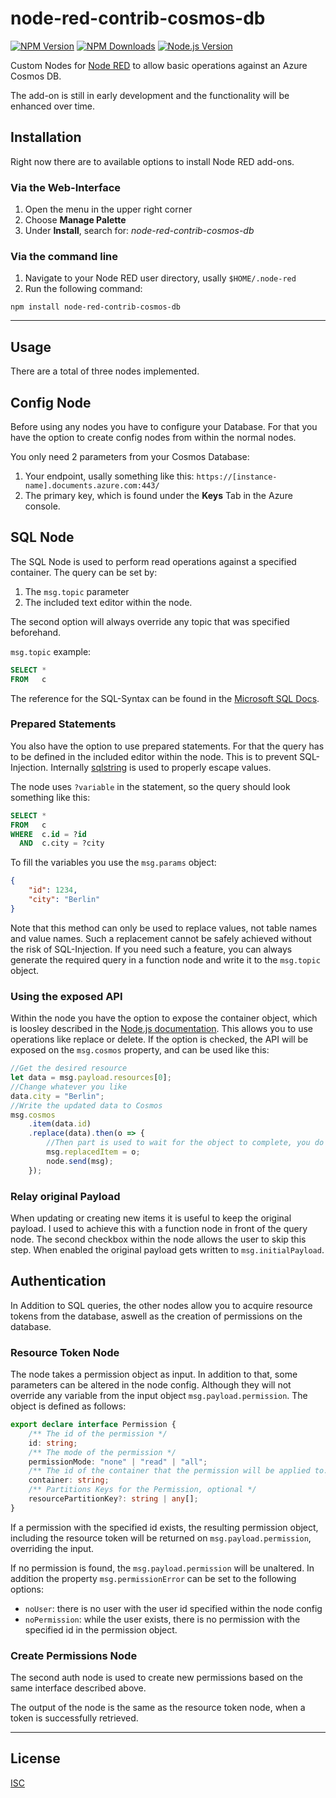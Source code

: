 # node-red-contrib-cosmos-db

[![NPM Version][npm-version-image]][npm-url]
[![NPM Downloads][npm-downloads-image]][npm-url]
[![Node.js Version][node-image]][node-url]

Custom Nodes for [Node RED](https://nodered.org) to allow basic operations
against an Azure Cosmos DB.

The add-on is still in early development and the functionality will be enhanced
over time.

## Installation

Right now there are to available options to install Node RED add-ons.

### Via the Web-Interface

1. Open the menu in the upper right corner
2. Choose **Manage Palette**
3. Under **Install**, search for: *node-red-contrib-cosmos-db*

### Via the command line

1. Navigate to your Node RED user directory, usally `$HOME/.node-red`
2. Run the following command:

```shell
npm install node-red-contrib-cosmos-db
```

---

## Usage

There are a total of three nodes implemented.

## Config Node

Before using any nodes you have to configure your Database. For that you have
the option to create config nodes from within the normal nodes.

You only need 2 parameters from your Cosmos Database:

1. Your endpoint, usally something like this:
   `https://[instance-name].documents.azure.com:443/`
2. The primary key, which is found under the **Keys** Tab in the Azure console.

## SQL Node

The SQL Node is used to perform read operations against a specified container.
The query can be set by:

1. The `msg.topic` parameter
2. The included text editor within the node.

The second option will always override any topic that was specified beforehand.

`msg.topic` example:

```sql
SELECT *
FROM   c
```

The reference for the SQL-Syntax can be found in the [Microsoft SQL
Docs][microsoft-cosmos-sql-docs].

### Prepared Statements

You also have the option to use prepared statements. For that the query has to
be defined in the included editor within the node. This is to prevent
SQL-Injection. Internally [sqlstring][sqlstring-npmjs] is used to properly escape values.

The node uses `?variable` in the statement, so the query should look something like this:

```sql
SELECT *
FROM   c
WHERE  c.id = ?id
  AND  c.city = ?city
```

To fill the variables you use the `msg.params` object:

```json
{
    "id": 1234,
    "city": "Berlin"
}
```

Note that this method can only be used to replace values, not table names and value names. Such a replacement cannot be safely achieved without the risk of SQL-Injection. If you need such a feature, you can always generate the required query in a function node and write it to the `msg.topic` object.

### Using the exposed API

Within the node you have the option to expose the container object, which is loosley described in the [Node.js documentation][microsoft-cosmos-node-js-docs]. This allows you to use operations like replace or delete. If the option is checked, the API will be exposed on the `msg.cosmos` property, and can be used like this:

```js
//Get the desired resource
let data = msg.payload.resources[0];
//Change whatever you like
data.city = "Berlin";
//Write the updated data to Cosmos
msg.cosmos
    .item(data.id)
    .replace(data).then(o => {
        //Then part is used to wait for the object to complete, you do not have to do this.
        msg.replacedItem = o;
        node.send(msg);
    });
```

### Relay original Payload

When updating or creating new items it is useful to keep the original payload. I
used to achieve this with a function node in front of the query node. The second
checkbox within the node allows the user to skip this step. When enabled the
original payload gets written to `msg.initialPayload`.

## Authentication

In Addition to SQL queries, the other nodes allow you to acquire resource tokens
from the database, aswell as the creation of permissions on the database.

### Resource Token Node

The node takes a permission object as input. In addition to that, some
parameters can be altered in the node config. Although they will not override any variable from the input object `msg.payload.permission`. The object is defined as follows:

```ts
export declare interface Permission {
    /** The id of the permission */
    id: string;
    /** The mode of the permission */
    permissionMode: "none" | "read" | "all";
    /** The id of the container that the permission will be applied to. */
    container: string;
    /** Partitions Keys for the Permission, optional */
    resourcePartitionKey?: string | any[];
}
```

If a permission with the specified id exists, the resulting permission object,
including the resource token will be returned on `msg.payload.permission`,
overriding the input.

If no permission is found, the `msg.payload.permission` will be unaltered. In
addition the property `msg.permissionError` can be set to the following options:

- `noUser`: there is no user with the user id specified within the node config
- `noPermission`: while the user exists, there is no permission with the
  specified id in the permission object.

### Create Permissions Node

The second auth node is used to create new permissions based on the same
interface described above.

The output of the node is the same as the resource token node, when a token is
successfully retrieved.

---

## License

[ISC](LICENSE)

[npm-version-image]: https://img.shields.io/npm/v/node-red-contrib-cosmos-db.svg
[npm-downloads-image]: https://img.shields.io/npm/dm/node-red-contrib-cosmos-db.svg
[npm-url]: https://npmjs.org/package/node-red-contrib-cosmos-db
[node-image]: https://img.shields.io/node/v/node-red-contrib-cosmos-db.svg
[node-url]: https://nodejs.org/en/download
[microsoft-cosmos-sql-docs]: https://docs.microsoft.com/azure/cosmos-db/sql-query-getting-started
[microsoft-cosmos-node-js-docs]: https://docs.microsoft.com/de-de/azure/cosmos-db/sql-api-sdk-node
[sqlstring-npmjs]: https://www.npmjs.com/package/sqlstring
